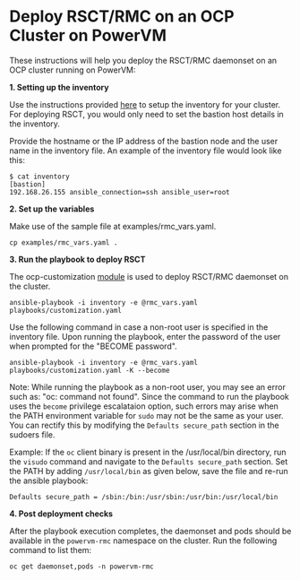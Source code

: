 Deploy RSCT/RMC on an OCP Cluster on PowerVM
=========

These instructions will help you deploy the RSCT/RMC daemonset on an OCP cluster running on PowerVM:

**1. Setting up the inventory**

Use the instructions provided [here](https://github.com/ocp-power-automation/ocp4-playbooks#setting-up-inventory) to setup the inventory for your cluster. For deploying RSCT, you would only need to set the bastion host details in the inventory.

Provide the hostname or the IP address of the bastion node and the user name in the inventory file. An example of the inventory file would look like this:

```
$ cat inventory
[bastion]
192.168.26.155 ansible_connection=ssh ansible_user=root
```

**2. Set up the variables**

Make use of the sample file at examples/rmc_vars.yaml.

```
cp examples/rmc_vars.yaml .
```

**3. Run the playbook to deploy RSCT**

The ocp-customization [module](https://github.com/ocp-power-automation/ocp4-playbooks/tree/master/playbooks/roles/ocp-customization) is used to deploy RSCT/RMC daemonset on the cluster.

```
ansible-playbook -i inventory -e @rmc_vars.yaml playbooks/customization.yaml
```

Use the following command in case a non-root user is specified in the inventory file. Upon running the playbook, enter the password of the user when prompted for the "BECOME password".

```
ansible-playbook -i inventory -e @rmc_vars.yaml playbooks/customization.yaml -K --become
```

Note: While running the playbook as a non-root user, you may see an error such as: "oc: command not found". Since the command to run the playbook uses the `become` privilege escalataion option, such errors may arise when the PATH environment variable for `sudo` may not be the same as your user. You can rectify this by modifying the `Defaults secure_path` section in the sudoers file.

Example: If the `oc` client binary is present in the /usr/local/bin directory, run the `visudo` command and navigate to the `Defaults secure_path` section. Set the PATH by adding `/usr/local/bin` as given below, save the file and re-run the ansible playbook:

```
Defaults secure_path = /sbin:/bin:/usr/sbin:/usr/bin:/usr/local/bin
```

**4. Post deployment checks**

After the playbook execution completes, the daemonset and pods should be available in the `powervm-rmc` namespace on the cluster. Run the following command to list them:

```
oc get daemonset,pods -n powervm-rmc
```

